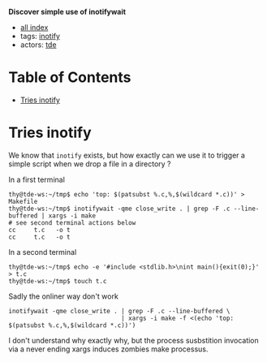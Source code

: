 **Discover simple use of inotifywait**

- [all index](/indexed/tde/journal-tde.md)
- tags: [inotify](/indexed/tde/journal-tde.md#tags-inotify)
- actors: [tde](/indexed/tde/journal-tde.md#actors-tde)



# Table of Contents

-   [Tries inotify](#tries-inotify)


# Tries inotify

We know that `inotify` exists, but how exactly can we use it to
trigger a simple script when we drop a file in a directory ?

In a first terminal

```console
thy@tde-ws:~/tmp$ echo 'top: $(patsubst %.c,%,$(wildcard *.c))' > Makefile
thy@tde-ws:~/tmp$ inotifywait -qme close_write . | grep -F .c --line-buffered | xargs -i make
# see second terminal actions below
cc     t.c   -o t
cc     t.c   -o t
```

In a second terminal

```console
thy@tde-ws:~/tmp$ echo -e '#include <stdlib.h>\nint main(){exit(0);}' > t.c
thy@tde-ws:~/tmp$ touch t.c
```

Sadly the onliner way don't work

```
inotifywait -qme close_write . | grep -F .c --line-buffered \
                               | xargs -i make -f <(echo 'top: $(patsubst %.c,%,$(wildcard *.c))')
```

I don't understand why exactly why, but the process susbstition
invocation via a never ending xargs induces zombies make processus.

